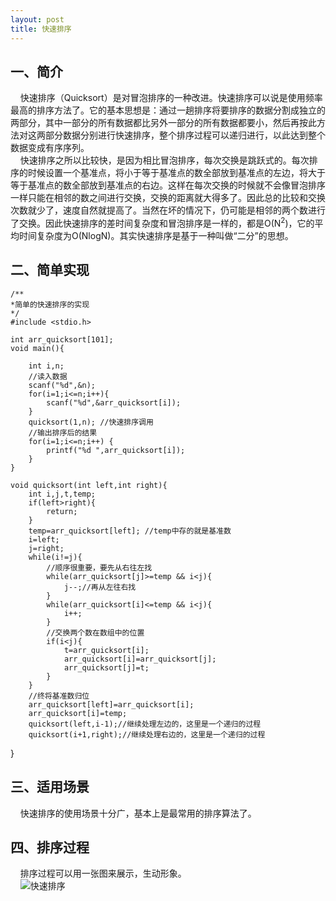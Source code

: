 ```yaml
---
layout: post
title: 快速排序
---
```

## 一、简介 ##  

&#160;&#160;&#160;&#160;快速排序（Quicksort）是对冒泡排序的一种改进。快速排序可以说是使用频率最高的排序方法了。它的基本思想是：通过一趟排序将要排序的数据分割成独立的两部分，其中一部分的所有数据都比另外一部分的所有数据都要小，然后再按此方法对这两部分数据分别进行快速排序，整个排序过程可以递归进行，以此达到整个数据变成有序序列。  
&#160;&#160;&#160;&#160;快速排序之所以比较快，是因为相比冒泡排序，每次交换是跳跃式的。每次排序的时候设置一个基准点，将小于等于基准点的数全部放到基准点的左边，将大于等于基准点的数全部放到基准点的右边。这样在每次交换的时候就不会像冒泡排序一样只能在相邻的数之间进行交换，交换的距离就大得多了。因此总的比较和交换次数就少了，速度自然就提高了。当然在坏的情况下，仍可能是相邻的两个数进行了交换。因此快速排序的差时间复杂度和冒泡排序是一样的，都是O(N<sup>2</sup>)，它的平均时间复杂度为O(NlogN)。其实快速排序是基于一种叫做“二分”的思想。  

## 二、简单实现 ##

	/**
	*简单的快速排序的实现
	*/
	#include <stdio.h>

	int arr_quicksort[101];
	void main(){

		int i,n;
		//读入数据
		scanf("%d",&n);
		for(i=1;i<=n;i++){
			scanf("%d",&arr_quicksort[i]);
		}
		quicksort(1,n); //快速排序调用
		//输出排序后的结果
		for(i=1;i<=n;i++) {
			printf("%d ",arr_quicksort[i]);
		}
	}

	void quicksort(int left,int right){
		int i,j,t,temp;
		if(left>right){
			return;
		}
		temp=arr_quicksort[left]; //temp中存的就是基准数
		i=left;
		j=right;
		while(i!=j){
			//顺序很重要，要先从右往左找
			while(arr_quicksort[j]>=temp && i<j){
				j--;//再从左往右找
			}
			while(arr_quicksort[i]<=temp && i<j){
				i++;
			}
			//交换两个数在数组中的位置
			if(i<j){
				t=arr_quicksort[i];
				arr_quicksort[i]=arr_quicksort[j];
				arr_quicksort[j]=t;
			}
		}
		//终将基准数归位
		arr_quicksort[left]=arr_quicksort[i];
		arr_quicksort[i]=temp;
		quicksort(left,i-1);//继续处理左边的，这里是一个递归的过程
		quicksort(i+1,right);//继续处理右边的，这里是一个递归的过程
}


## 三、适用场景 ##  

&#160;&#160;&#160;&#160;快速排序的使用场景十分广，基本上是最常用的排序算法了。

## 四、排序过程 ##  
&#160;&#160;&#160;&#160;排序过程可以用一张图来展示，生动形象。  
&#160;&#160;&#160;&#160;![快速排序][1]


  [1]: http://jbcdn2.b0.upaiyun.com/2012/01/Visual-and-intuitive-feel-of-7-common-sorting-algorithms.gif